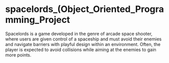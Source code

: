 # spacelords_(Object_Oriented_Programming_Project
 Spacelords is a game developed in the genre of arcade space shooter, where users are given control of a spaceship and must avoid their enemies and navigate barriers with playful design within an environment. Often, the player is expected to avoid collisions while aiming at the enemies to gain more points.
